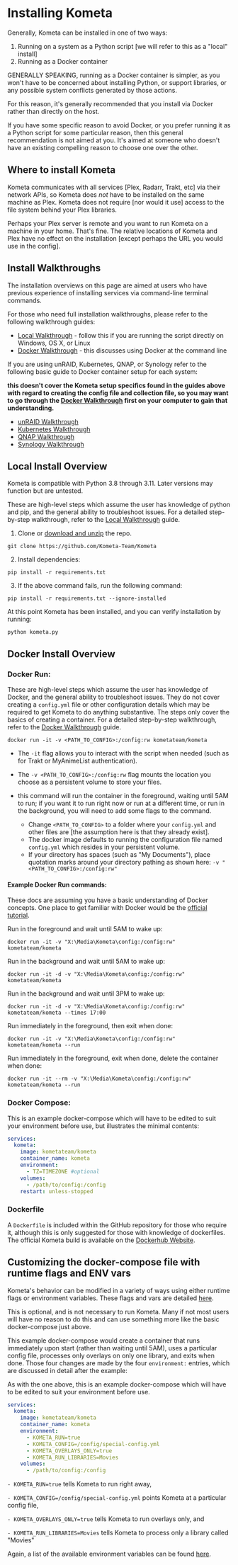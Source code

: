 # Installing Kometa

Generally, Kometa can be installed in one of two ways:

1. Running on a system as a Python script [we will refer to this as a "local" install]
2. Running as a Docker container

GENERALLY SPEAKING, running as a Docker container is simpler, as you won't have to be concerned about installing Python, or support libraries, or any possible system conflicts generated by those actions.

For this reason, it's generally recommended that you install via Docker rather than directly on the host.

If you have some specific reason to avoid Docker, or you prefer running it as a Python script for some particular reason, then this general recommendation is not aimed at you.  It's aimed at someone who doesn't have an existing compelling reason to choose one over the other.

## Where to install Kometa

Kometa communicates with all services [Plex, Radarr, Trakt, etc] via their network APIs, so Kometa does *not* have to be installed on the same machine as Plex. Kometa does not require [nor would it use] access to the file system behind your Plex libraries.

Perhaps your Plex server is remote and you want to run Kometa on a machine in your home.  That's fine.  The relative locations of Kometa and Plex have no effect on the installation [except perhaps the URL you would use in the config].

## Install Walkthroughs

The installation overviews on this page are aimed at users who have previous experience of installing services via command-line terminal commands.

For those who need full installation walkthroughs, please refer to the following walkthrough guides:

  * [Local Walkthrough](local.md) - follow this if you are running the script directly on Windows, OS X, or Linux
  * [Docker Walkthrough](docker.md) - this discusses using Docker at the command line

If you are using unRAID, Kubernetes, QNAP, or Synology refer to the following basic guide to Docker container setup for each system:

**this doesn't cover the Kometa setup specifics found in the guides above with regard to creating the config file and collection file, so you may want to go through the [Docker Walkthrough](docker.md) first on your computer to gain that understanding.**

  * [unRAID Walkthrough](unraid.md)
  * [Kubernetes Walkthrough](kubernetes.md)
  * [QNAP Walkthrough](qnap.md)
  * [Synology Walkthrough](synology.md)

## Local Install Overview

Kometa is compatible with Python 3.8 through 3.11. Later versions may function but are untested.

These are high-level steps which assume the user has knowledge of python and pip, and the general ability to troubleshoot issues. For a detailed step-by-step walkthrough, refer to the [Local Walkthrough](local.md) guide.

1. Clone or [download and unzip](https://github.com/Kometa-Team/Kometa/archive/refs/heads/master.zip) the repo.

```shell
git clone https://github.com/Kometa-Team/Kometa
```
2. Install dependencies:

```shell
pip install -r requirements.txt
```

3. If the above command fails, run the following command:

```shell
pip install -r requirements.txt --ignore-installed
```

At this point Kometa has been installed, and you can verify installation by running:

```shell
python kometa.py
```

## Docker Install Overview

### Docker Run:

These are high-level steps which assume the user has knowledge of Docker, and the general ability to troubleshoot issues. They do not cover creating a `config.yml` file or other configuration details which may be required to get Kometa to do anything substantive. The steps only cover the basics of creating a container.  For a detailed step-by-step walkthrough, refer to the [Docker Walkthrough](docker.md) guide.

```shell
docker run -it -v <PATH_TO_CONFIG>:/config:rw kometateam/kometa
```

- The `-it` flag allows you to interact with the script when needed (such as for Trakt or MyAnimeList authentication).
- The `-v <PATH_TO_CONFIG>:/config:rw` flag mounts the location you choose as a persistent volume to store your files.
- this command will run the container in the foreground, waiting until 5AM to run; if you want it to run right now or run at a different time, or run in the background, you will need to add some flags to the command. 

    * Change `<PATH_TO_CONFIG>` to a folder where your `config.yml` and other files are [the assumption here is that they already exist].
    * The docker image defaults to running the configuration file named `config.yml` which resides in your persistent volume.
    * If your directory has spaces (such as "My Documents"), place quotation marks around your directory pathing as shown here: `-v "<PATH_TO_CONFIG>:/config:rw"`


#### Example Docker Run commands:

These docs are assuming you have a basic understanding of Docker concepts.  One place to get familiar with Docker would be the [official tutorial](https://www.docker.com/101-tutorial/).

Run in the foreground and wait until 5AM to wake up: 

```shell
docker run -it -v "X:\Media\Kometa\config:/config:rw" kometateam/kometa
```

Run in the background and wait until 5AM to wake up: 

```shell
docker run -it -d -v "X:\Media\Kometa\config:/config:rw" kometateam/kometa
```

Run in the background and wait until 3PM to wake up: 

```shell
docker run -it -d -v "X:\Media\Kometa\config:/config:rw" kometateam/kometa --times 17:00
```

Run immediately in the foreground, then exit when done: 

```shell
docker run -it -v "X:\Media\Kometa\config:/config:rw" kometateam/kometa --run
```

Run immediately in the foreground, exit when done, delete the container when done: 

```shell
docker run -it --rm -v "X:\Media\Kometa\config:/config:rw" kometateam/kometa --run
```

### Docker Compose:

This is an example docker-compose which will have to be edited to suit your environment before use, but illustrates the minimal contents:

```yaml
services:
  kometa:
    image: kometateam/kometa
    container_name: kometa
    environment:
      - TZ=TIMEZONE #optional
    volumes:
      - /path/to/config:/config
    restart: unless-stopped
```

### Dockerfile

A `Dockerfile` is included within the GitHub repository for those who require it, although this is only suggested for those with knowledge of dockerfiles. The official Kometa build is available on the [Dockerhub Website](https://hub.docker.com/r/kometateam/kometa).

## Customizing the docker-compose file with runtime flags and ENV vars

Kometa's behavior can be modified in a variety of ways using either runtime flags or environment variables.  These flags and vars are detailed [here](../environmental.md).

This is optional, and is not necessary to run Kometa.  Many if not most users will have no reason to do this and can use something more like the basic docker-compose just above.

This example docker-compose would create a container that runs immediately upon start (rather than waiting until 5AM), uses a particular config file, processes only overlays on only one library, and exits when done.  Those four changes are made by the four `environment:` entries, which are discussed in detail after the example:

As with the one above, this is an example docker-compose which will have to be edited to suit your environment before use.

```yaml
services:
  kometa:
    image: kometateam/kometa
    container_name: kometa
    environment:
      - KOMETA_RUN=true
      - KOMETA_CONFIG=/config/special-config.yml
      - KOMETA_OVERLAYS_ONLY=true
      - KOMETA_RUN_LIBRARIES=Movies
    volumes:
      - /path/to/config:/config
```

`- KOMETA_RUN=true` tells Kometa to run right away,

`- KOMETA_CONFIG=/config/special-config.yml` points Kometa at a particular config file,

`- KOMETA_OVERLAYS_ONLY=true` tells Kometa to run overlays only, and 

`- KOMETA_RUN_LIBRARIES=Movies` tells Kometa to process only a library called "Movies"

Again, a list of the available environment variables can be found [here](../environmental.md).
